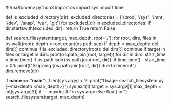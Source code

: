 #!/usr/bin/env python3
import os
import sys
import time

def is_excluded_directory(dir):
    excluded_directories = ['/proc', '/sys', '/mnt', '/dev', '/snap', '/var', '.git']
    for excluded_dir in excluded_directories:
        if dir.startswith(excluded_dir):
            return True
    return False

def search_filesystem(target, max_depth, root='/'):
    for root, dirs, files in os.walk(root):
        depth = root.count(os.path.sep)
        if depth > max_depth:
            del dirs[:]
            continue
        if is_excluded_directory(root):
            del dirs[:]
            continue
        if target in files or target in dirs:
            print(os.path.join(root, target))
        for dir in dirs:
            start_time = time.time()
            if os.path.isdir(os.path.join(root, dir)):
                if time.time() - start_time > 0.1:
                    print(f"Skipping {os.path.join(root, dir)} due to timeout")
                    dirs.remove(dir)

if __name__ == "__main__":
    if len(sys.argv) < 2:
        print("Usage: search_filesystem.py <target> [--maxdepth <max_depth>]")
        sys.exit(1)
    target = sys.argv[1]
    max_depth = int(sys.argv[3]) if '--maxdepth' in sys.argv else float('inf')
    search_filesystem(target, max_depth)

